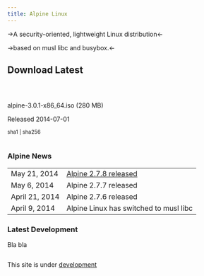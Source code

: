 ```yaml
---
title: Alpine Linux
---
```



->A security-oriented, lightweight Linux distribution<-

->based on musl libc and busybox.<-

<section class="download-block">
 <h2>Download Latest</h2>
 <div class="left" style="padding:1em">
  <span class="icon-download" style="font-size:600%"></span>
 </div>
 <div class="left">
  <p><a>alpine-3.0.1-x86_64.iso</a> (280 MB)</p>
  <p>Released 2014-07-01</p>
  <p><small><a>sha1</a> | <a>sha256</a></small></p>
 </div>
</section>

<div style="display: block; overflow:hidden">
<section class="block2">
<h3><span class="icon-rss-square"></span> Alpine News</h3>
<table>
 <tr><td>May 21, 2014</td><td><a href="posts/release-2.7.8.html">Alpine 2.7.8 released</a></td></tr>
 <tr><td>May 6, 2014</td><td><a>Alpine 2.7.7 released</a></td></tr>
 <tr><td>April 21, 2014</td><td><a>Alpine 2.7.6 released</a></td></tr>
 <tr><td>April 9, 2014</td><td><a>Alpine Linux has switched to musl libc</a></td></tr>
</table>
</section>

<section class="block2">
<h3><span class="icon-archive"></span> Latest Development</h3>
<p>Bla bla</p>
</section>
</div>


This site is under [development](http://git.alpinelinux.org/cgit/ncopa/mksite-alpine)
